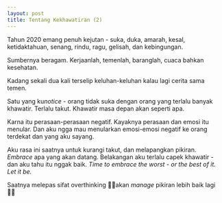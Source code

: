 ```yaml
---
layout: post
title: Tentang Kekhawatiran (2)
---
```


Tahun 2020 emang penuh kejutan - suka, duka, amarah, kesal, ketidaktahuan, senang, rindu, ragu, gelisah, dan kebingungan.

Sumbernya beragam. Kerjaanlah, temenlah, baranglah, cuaca bahkan kesehatan.

Kadang sekali dua kali terselip keluhan-keluhan kalau lagi cerita sama temen.

Satu yang ku*notice* - orang tidak suka dengan orang yang terlalu banyak khawatir. Terlalu takut. Khawatir masa depan akan seperti apa.

Karna itu perasaan-perasaan negatif. Kayaknya perasaan dan emosi itu menular. Dan aku ngga mau menularkan emosi-emosi negatif ke orang terdekat dan yang aku sayang.

Aku rasa ini saatnya untuk kurangi takut, dan melapangkan pikiran. *Embrace* apa yang akan datang. Belakangan aku terlalu capek khawatir - dan aku tahu itu nggak baik. *Time to embrace the worst - or the best of it. Let it be.*

Saatnya melepas sifat overthinking 🖖🏻akan *manage* pikiran lebih baik lagi ✌🏻